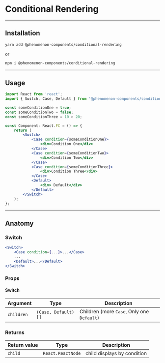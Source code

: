 # Conditional Rendering

---

## Installation

```bash
yarn add @phenomenon-components/conditional-rendering
```

or

```bash
npm i @phenomenon-components/conditional-rendering
```

---

## Usage

```jsx
import React from 'react';
import { Switch, Case, Default } from '@phenomenon-components/conditional-rendering';

const someConditionOne = true;
const someConditionTwo = false;
const someConditionThree = 10 > 20;

const Component: React.FC = () => {
    return (
        <Switch>
            <Case condition={someConditionOne}>
                <div>Condition One</div>
            </Case>
            <Case condition={someConditionTwo}>
                <div>Condition Two</div>
            </Case>
            <Case condition={someConditionThree}>
                <div>Condition Three</div>
            </Case>
            <Default>
                <div> Default</div>
            </Default>
        </Switch>
    );
};
```

---

## Anatomy

### Switch

```jsx
<Switch>
    <Case condition={...}>...</Case>
    ...
    <Default>...</Default>
</Switch>
```

### Props

#### Switch

| Argument   | Type                | Description                                |
| ---------- | ------------------- | ------------------------------------------ |
| `children` | `(Case, Default)[]` | Children (more `Case`, Only one `Default`) |

### Returns

| Return value | Type              | Description                 |
| ------------ | ----------------- | --------------------------- |
| `child`      | `React.ReactNode` | child displays by condition |
